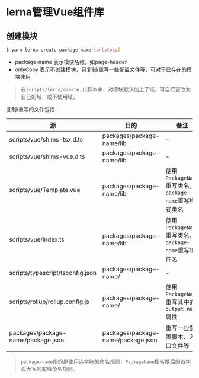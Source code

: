# lerna管理Vue组件库

## 创建模块

```bash
$ yarn lerna-create package-name [onlyCopy]
```

- package-name 表示模块名称，如page-header
- onlyCopy 表示不创建模块，只复制/重写一些配置文件等，可对于已存在的模块使用

> 在`scripts/lerna/create.js`脚本中，对模块默认加上了域，可自行更改为自己的域，或不使用域。

复制/重写的文件包括：

|源|目的|备注|
|-----|------|----|
|scripts/vue/shims-tsx.d.ts|packages/package-name/lib|-|
|scripts/vue/shims-vue.d.ts|packages/package-name/lib|-|
|scripts/vue/Template.vue|packages/package-name/lib|使用`PackageName`重写类名，`package-name`重写样式类名|
|scripts/vue/index.ts|packages/package-name/lib|使用`PackageName`重写类名，`package-name`重写组件名|
|scripts/typescript/tsconfig.json|packages/package-name/|-|
|scripts/rollup/rollup.config.js|packages/package-name/|使用`PackageName`重写其中的`output.name`属性|
|packages/package-name/package.json|packages/package-name/package.json|重写一些配置脚本、入口文件等|

> `package-name`指的是使用连字符的命名规则，`PackageName`指转换后的首字母大写的驼峰命名规则。
